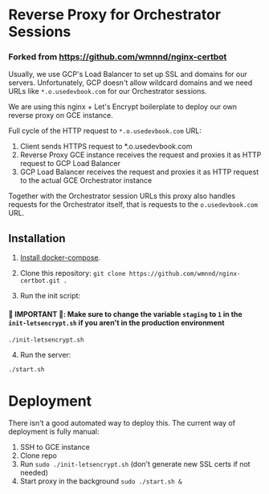 # Reverse Proxy for Orchestrator Sessions

### Forked from https://github.com/wmnnd/nginx-certbot 

Usually, we use GCP's Load Balancer to set up SSL and domains for our servers. Unfortunately, GCP doesn't allow wildcard domains and we need URLs like `*.o.usedevbook.com` for our Orchestrator sessions.

We are using this nginx + Let's Encrypt boilerplate to deploy our own reverse proxy on GCE instance.

Full cycle of the HTTP request to `*.o.usedevbook.com` URL:

1) Client sends HTTPS request to \*.o.usedevbook.com
2) Reverse Proxy GCE instance receives the request and proxies it as HTTP request to GCP Load Balancer
3) GCP Load Balancer receives the request and proxies it as HTTP request to the actual GCE Orchestrator instance


Together with the Orchestrator session URLs this proxy also handles requests for the Orchestrator itself, that is requests to the `o.usedevbook.com` URL.

## Installation
1. [Install docker-compose](https://docs.docker.com/compose/install/#install-compose).

2. Clone this repository: `git clone https://github.com/wmnnd/nginx-certbot.git .`

3. Run the init script:
#### **🚨 IMPORTANT 🚨**: Make sure to change the variable `staging` to `1` in the `init-letsencrypt.sh` if you aren't in the production environment

```
./init-letsencrypt.sh
```

4. Run the server:
```
./start.sh
```        

# Deployment

There isn't a good automated way to deploy this. The current way of deployment is fully manual:
1. SSH to GCE instance
2. Clone repo
3. Run `sudo ./init-letsencrypt.sh` (don't generate new SSL certs if not needed)
4. Start proxy in the background `sudo ./start.sh &`